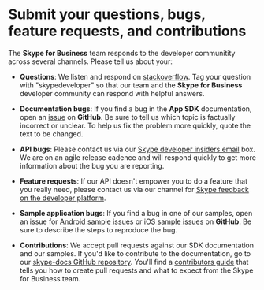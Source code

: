 # Submit your questions, bugs, feature requests, and contributions

The **Skype for Business** team responds to the developer communitity across several channels. Please tell us about your:

* **Questions**: We listen and respond on [stackoverflow](http://stackoverflow.com/questions/tagged/skypedeveloper). Tag your question with "skypedeveloper" so that our team and the **Skype for Business** developer community can respond with helpful answers.

* **Documentation bugs**: If you find a bug in the **App SDK** documentation, open an [issue](https://github.com/OfficeDev/skype-docs/issues) on **GitHub**. Be sure to tell us which topic
is factually incorrect or unclear. To help us fix the problem more quickly, quote the text to be changed. 

* **API bugs**: Please contact us via our [Skype developer insiders email](mailto:skypedevinsiders@microsoft.com ) box. We are on an agile release cadence and will respond quickly to get more information about the bug you are reporting.

* **Feature requests**: If our API doesn't empower you to do a feature that you really need, please contact us via our channel for [Skype feedback on the developer platform](http://www.skypefeedback.com/forums/299913-generally-available/category/120892-developer-platform).

* **Sample application bugs**: If you find a bug in one of our samples, open an issue for [Android sample issues](https://github.com/OfficeDev/skype-android-app-sdk-samples/issues) or [iOS sample issues](https://github.com/OfficeDev/skype-ios-app-sdk-samples/issues) on **GitHub**. Be sure to describe the steps to reproduce the bug.

* **Contributions**: We accept pull requests against our SDK documentation and our samples. If you'd like to contribute to the documentation, go to our [skype-docs GitHub repository](https://github.com/OfficeDev/skype-docs). You'll find a [contributors guide](https://github.com/OfficeDev/skype-docs/blob/master/CONTRIBUTING.md) that tells you how to create pull requests and what to expect from the Skype for Business team.
